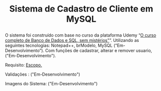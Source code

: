 <h1><p align="center">Sistema de Cadastro de Cliente em MySQL</h1>


O sistema foi construído com base no curso da plataforma Udemy “[O curso completo de Banco de Dados e SQL, sem mistérios"](https://www.udemy.com/course/bancos-de-dados-relacionais-basico-avancado/)”. Utilizando as seguintes tecnologias: Notepad++, brModelo, MySQL (“Em-Desenvolvimento”). Com funções de cadastrar, alterar e remover usuario, ("Em-Desenvolvimento").

Requisito: [Escopo.](https://github.com/AlexandreSantosAL91/sistema-cadastro-de-clientes/blob/main/src/requisito/escopo-do-projeto.sql)

Validações : ("Em-Desenvolvimento")

Imagens do Sistema: ("Em-Desenvolvimento")
